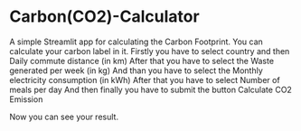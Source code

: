 # Carbon(CO2)-Calculator
A simple Streamlit app for calculating the Carbon Footprint. 
You can calculate your carbon label in it.
Firstly you have to select country and then Daily commute distance (in km)
After that you have to select the Waste generated per week (in kg)
And than you have to select the  Monthly electricity consumption (in kWh)
After that you have to select Number of meals per day
And then finally you have to submit the button Calculate CO2 Emission


Now you can see your result.
